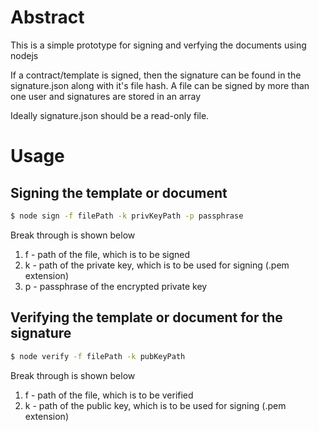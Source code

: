 # Abstract
This is a simple prototype for signing and verfying the documents using nodejs

If a contract/template is signed, then the signature  can be found in the signature.json along with it's file hash. A file can be signed by more than one user and signatures are stored in an array


Ideally signature.json should be a read-only file.

# Usage

## Signing the template or document

```sh
$ node sign -f filePath -k privKeyPath -p passphrase
```
Break through is shown below
1. f - path of the file, which is to be signed
2. k - path of the private key, which is to be used for signing (.pem extension)
3. p - passphrase of the encrypted private key

## Verifying the template or document for the signature

```sh
$ node verify -f filePath -k pubKeyPath 
```
Break through is shown below
1. f - path of the file, which is to be verified
2. k - path of the public key, which is to be used for signing (.pem extension)

